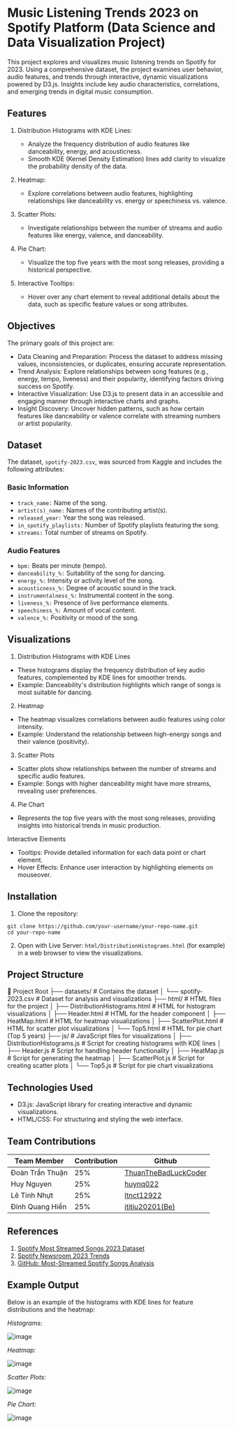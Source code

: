 # Music Listening Trends 2023 on Spotify Platform (Data Science and Data Visualization Project)

This project explores and visualizes music listening trends on Spotify for 2023. Using a comprehensive dataset, the project examines user behavior, audio features, and trends through interactive, dynamic visualizations powered by D3.js. Insights include key audio characteristics, correlations, and emerging trends in digital music consumption.


## Features

1. Distribution Histograms with KDE Lines:
    - Analyze the frequency distribution of audio features like danceability, energy, and acousticness.
    - Smooth KDE (Kernel Density Estimation) lines add clarity to visualize the probability density of the data.

2. Heatmap:
    - Explore correlations between audio features, highlighting relationships like danceability vs. energy or speechiness vs. valence.

3. Scatter Plots:
    - Investigate relationships between the number of streams and audio features like energy, valence, and danceability.

4. Pie Chart:
    - Visualize the top five years with the most song releases, providing a historical perspective.

5. Interactive Tooltips:
    - Hover over any chart element to reveal additional details about the data, such as specific feature values or song attributes.

## Objectives
The primary goals of this project are:
  - Data Cleaning and Preparation: Process the dataset to address missing values, inconsistencies, or duplicates, ensuring accurate representation.
  - Trend Analysis: Explore relationships between song features (e.g., energy, tempo, liveness) and their popularity, identifying factors driving success on Spotify.
  - Interactive Visualization: Use D3.js to present data in an accessible and engaging manner through interactive charts and graphs.
  - Insight Discovery: Uncover hidden patterns, such as how certain features like danceability or valence correlate with streaming numbers or artist popularity.

## Dataset
The dataset, `spotify-2023.csv`, was sourced from Kaggle and includes the following attributes:

### Basic Information
  - `track_name:` Name of the song.
  - `artist(s)_name:` Names of the contributing artist(s).
  - `released_year:` Year the song was released.
  - `in_spotify_playlists:` Number of Spotify playlists featuring the song.
  - `streams:` Total number of streams on Spotify.

### Audio Features
  - `bpm:` Beats per minute (tempo).
  - `danceability_%:` Suitability of the song for dancing.
  - `energy_%:` Intensity or activity level of the song.
  - `acousticness_%:` Degree of acoustic sound in the track.
  - `instrumentalness_%:` Instrumental content in the song.
  - `liveness_%:` Presence of live performance elements.
  - `speechiness_%:` Amount of vocal content.
  - `valence_%:` Positivity or mood of the song.

## Visualizations
1. Distribution Histograms with KDE Lines
  - These histograms display the frequency distribution of key audio features, complemented by KDE lines for smoother trends.
  - Example: Danceability's distribution highlights which range of songs is most suitable for dancing.

2. Heatmap
  - The heatmap visualizes correlations between audio features using color intensity.
  - Example: Understand the relationship between high-energy songs and their valence (positivity).

3. Scatter Plots
  - Scatter plots show relationships between the number of streams and specific audio features.
  - Example: Songs with higher danceability might have more streams, revealing user preferences.

4. Pie Chart
  - Represents the top five years with the most song releases, providing insights into historical trends in music production.

Interactive Elements
  - Tooltips: Provide detailed information for each data point or chart element.
  - Hover Effects: Enhance user interaction by highlighting elements on mouseover.

## Installation

1. Clone the repository:
```
git clone https://github.com/your-username/your-repo-name.git
cd your-repo-name
```
2. Open with Live Server: `html/DistributionHistograms.html` (for example) in a web browser to view the visualizations.


## Project Structure
📁 Project Root
├── datasets/                                    # Contains the dataset
│   └── spotify-2023.csv                         # Dataset for analysis and visualizations
├── html/                                        # HTML files for the project
│   ├── DistributionHistograms.html             # HTML for histogram visualizations
│   ├── Header.html                              # HTML for the header component
│   ├── HeatMap.html                             # HTML for heatmap visualizations
│   ├── ScatterPlot.html                         # HTML for scatter plot visualizations
│   └── Top5.html                                # HTML for pie chart (Top 5 years)
├── js/                                          # JavaScript files for visualizations
│   ├── DistributionHistograms.js               # Script for creating histograms with KDE lines
│   ├── Header.js                                # Script for handling header functionality
│   ├── HeatMap.js                               # Script for generating the heatmap
│   ├── ScatterPlot.js                           # Script for creating scatter plots
│   └── Top5.js                                  # Script for pie chart visualizations



## Technologies Used
- D3.js: JavaScript library for creating interactive and dynamic visualizations.
- HTML/CSS: For structuring and styling the web interface.

## Team Contributions

| Team Member           | Contribution | Github                                                                     |
|-----------------------|--------------|----------------------------------------------------------------------------|
| Đoàn Trần Thuận       | 25%          | <a href="https://github.com/ThuanTheBadLuckCoder">ThuanTheBadLuckCoder</a> |
| Huy Nguyen            | 25%          | <a href="https://github.com/huynq022">huynq022</a>                         |
| Lê Tinh Nhựt          | 25%          | <a href="https://github.com/ltnct12922">ltnct12922</a>                     |
| Đinh Quang Hiển       | 25%          | <a href="https://github.com/ititiu20201">ititiu20201(Be)</a>               |

## References
1. <a href="https://www.kaggle.com/datasets/nelgiriyewithana/top-spotify-songs-2023">Spotify Most Streamed Songs 2023 Dataset</a>
2. <a href="https://newsroom.spotify.com/2023-11-29/top-songs-artists-podcasts-albums-trends-2023/">Spotify Newsroom 2023 Trends</a>
3. <a href="https://github.com/jivanjotk/Most-Streamed-Spotify-Songs-2023-Analysis-">GitHub: Most-Streamed Spotify Songs Analysis</a>

## Example Output

Below is an example of the histograms with KDE lines for feature distributions and the heatmap:

*Histograms:*

![image](https://github.com/user-attachments/assets/e54cccf8-e142-493b-b2cd-3eff708fd46f)


*Heatmap:*

![image](https://github.com/user-attachments/assets/58ad2329-54a1-4266-8518-6fd96f71bdbd)


*Scatter Plots:*

![image](https://github.com/user-attachments/assets/e888e92e-902c-4341-b3fb-9b04b008607e)


*Pie Chart:*

![image](https://github.com/user-attachments/assets/b8fc3585-d9cd-43b0-b775-03f17a4e3350)








